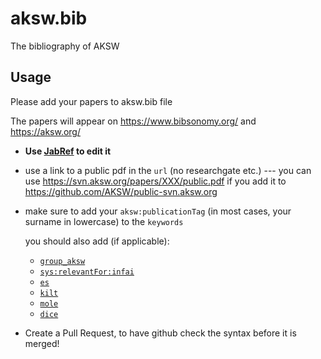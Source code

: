# aksw.bib

The bibliography of AKSW

## Usage

Please add your papers to aksw.bib file

The papers will appear on https://www.bibsonomy.org/ and https://aksw.org/

- **Use [JabRef](https://www.jabref.org/) to edit it**

- use a link to a public pdf in the `url` (no researchgate etc.) --- you can use https://svn.aksw.org/papers/XXX/public.pdf if you add it to https://github.com/AKSW/public-svn.aksw.org 

- make sure to add your `aksw:publicationTag` (in most cases, your surname in lowercase) to the `keywords`

  you should also add (if applicable):

  - [`group_aksw`](https://aksw.org/)
  - [`sys:relevantFor:infai`](https://infai.org/)
  - [`es`](https://aksw.org/Groups/ES.html)
  - [`kilt`](https://aksw.org/Groups/KILT.html)
  - [`mole`](https://aksw.org/Groups/MOLE.html)
  - [`dice`](https://dice-research.org/)

- Create a Pull Request, to have github check the syntax before it is merged!
